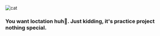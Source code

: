 ![cat](https://c.tenor.com/2immeiuqWJkAAAAd/cat-sit.gif)
### You want  loctation huh🤔.  Just kidding, it's practice project nothing  special.
